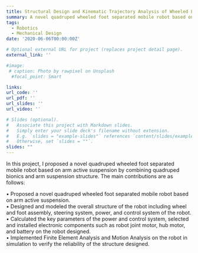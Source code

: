 ```yaml
---
title: Structural Design and Kinematic Trajectory Analysis of Wheeled Legged Robot
summary: A novel quadruped wheeled foot separated mobile robot based on arm active suspension.
tags:
  - Robotics
  - Mechanical Design
date: '2020-06-06T00:00:00Z'

# Optional external URL for project (replaces project detail page).
external_link: ''

#image:
 # caption: Photo by rawpixel on Unsplash
  #focal_point: Smart

links:
url_code: ''
url_pdf: ''
url_slides: ''
url_video: ''

# Slides (optional).
#   Associate this project with Markdown slides.
#   Simply enter your slide deck's filename without extension.
#   E.g. `slides = "example-slides"` references `content/slides/example-slides.md`.
#   Otherwise, set `slides = ""`.
slides: ""
---
```


In this project, I proposed a novel quadruped wheeled foot separated mobile robot based on arm active suspension by combining quadruped bionics and arm suspension structure. The main contributions are as follows:

• Proposed a novel quadruped wheeled foot separated mobile robot based on arm active suspension.\
• Designed and modeled the overall structure of the robot including wheel and foot assembly, steering system, power, and control system of the robot. \
• Calculated the key parameters of the power and control system, selected and installed electronic components such as robot joint motor, hub motor, and battery on the robot designed.\
• Implemented Finite Element Analysis and Motion Analysis on the robot in simulation to verify the reliability of the structure designed.
